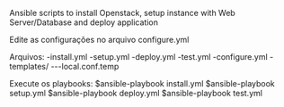 Ansible scripts to install Openstack, setup instance with Web Server/Database and deploy application

Edite as configurações no arquivo configure.yml

Arquivos:
-install.yml
-setup.yml
-deploy.yml
-test.yml
-configure.yml
-templates/
---local.conf.temp

			
Execute os playbooks:
$ansible-playbook install.yml
$ansible-playbook setup.yml
$ansible-playbook deploy.yml
$ansible-playbook test.yml
